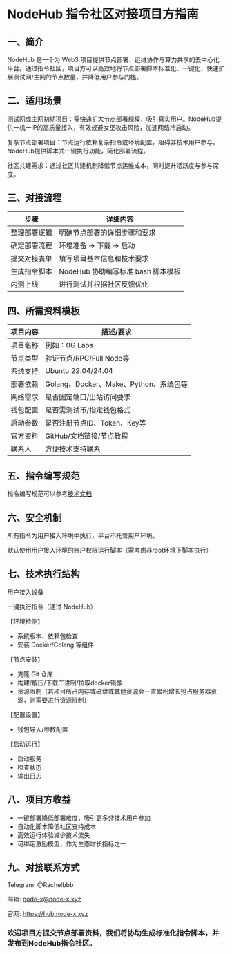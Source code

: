 # NodeHub 指令社区对接项目方指南

## 一、简介
NodeHub 是一个为 Web3 项目提供节点部署、运维协作与算力共享的去中心化平台。通过指令社区，项目方可以高效地将节点部署脚本标准化、一键化，快速扩展测试网/主网的节点数量，并降低用户参与门槛。

## 二、适用场景
测试网或主网初期项目：需快速扩大节点部署规模，吸引真实用户。NodeHub提供一机一IP的高质量接入，有效规避女巫攻击风险，加速网络冷启动。

复杂节点部署项目：节点运行依赖复杂指令或环境配置，阻碍非技术用户参与。NodeHub提供脚本式一键执行功能，简化部署流程。

社区共建需求：通过社区共建机制降低节点运维成本，同时提升活跃度与参与深度。
## 三、对接流程
| 步骤               | 详细内容                                       |
|--------------------|------------------------------------------------|
| 整理部署逻辑       | 明确节点部署的详细步骤和要求                   |
| 确定部署流程       | 环境准备 → 下载 → 启动                        |
| 提交对接表单       | 填写项目基本信息和技术要求                     |
| 生成指令脚本       | NodeHub 协助编写标准 bash 脚本模板            |
| 内测上线           | 进行测试并根据社区反馈优化                     |
## 四、所需资料模板
| 项目内容     | 描述/要求                     |
|--------------|------------------------------|
| 项目名称     | 例如：0G Labs               |
| 节点类型     | 验证节点/RPC/Full Node等     |
| 系统支持     | Ubuntu 22.04/24.04          |
| 部署依赖     | Golang、Docker、Make、Python、系统包等 |
| 网络需求     | 是否固定端口/出站访问要求    |
| 钱包配置     | 是否需测试币/指定钱包格式    |
| 启动参数     | 是否注册节点ID、Token、Key等  |
| 官方资料     | GitHub/文档链接/节点教程    |
| 联系人       | 方便技术支持联系            |
## 五、指令编写规范
指令编写规范可以参考[技术文档](https://docs.node-x.xyz/chan-pin-shou-ce/nodehub/zhi-ling-bian-xie-wen-dang)
## 六、安全机制
所有指令为用户接入环境中执行，平台不托管用户环境。

默认使用用户接入环境的账户权限运行脚本（需考虑非root环境下脚本执行）
## 七、技术执行结构
用户接入设备

一键执行指令（通过 NodeHub）

【环境检测】
- 系统版本、依赖包检查
- 安装 Docker/Golang 等组件

【节点安装】
- 克隆 Git 仓库
- 构建/解压/下载二进制/拉取docker镜像
- 资源限制（若项目所占内存或磁盘或其他资源会一直累积增长抢占服务器资源，则需要进行资源限制）

【配置设置】
- 钱包导入/参数配置

【启动运行】
- 启动服务
- 检查状态
- 输出日志
## 八、项目方收益
- 一键部署降低部署难度，吸引更多非技术用户参加
- 自动化脚本降低社区支持成本
- 高效运行体验减少技术流失
- 可绑定激励模型，作为生态增长指标之一
## 九、对接联系方式
Telegram: @Rachelbbb

邮箱: node-x@node-x.xyz

官网: https://hub.node-x.xyz
### 欢迎项目方提交节点部署资料，我们将协助生成标准化指令脚本，并发布到NodeHub指令社区。
